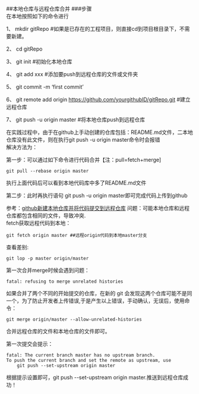 ##本地仓库与远程仓库合并
###步骤  
在本地按照如下的命令进行

1、 mkdir gitRepo #如果是已存在的工程项目，则直接cd到项目根目录下，不需要新建。

2、 cd gitRepo

3、 git init #初始化本地仓库

4、 git add xxx #添加要push到远程仓库的文件或文件夹

5、 git commit -m ‘first commit’

6、 git remote add origin https://github.com/yourgithubID/gitRepo.git #建立远程仓库

7、 git push -u origin master #将本地仓库push到远程仓库  

在实践过程中，由于在github上手动创建的仓库包括：README.md文件，二本地仓库没有此文件，则在执行git push -u origin master命令时会报错  
解决方法为：

第一步：可以通过如下命令进行代码合并【注：pull=fetch+merge]

    git pull --rebase origin master

执行上面代码后可以看到本地代码库中多了README.md文件

第二步：此时再执行语句 git push -u origin master即可完成代码上传到github

参考：[github新建本地仓库并将代码提交到远程仓库](https://blog.csdn.net/u010412719/article/details/72860193) 
问题：可能本地仓库和远程仓库都包含相同的文件，导致冲突.  
fetch获取远程代码到本地：

    git fetch origin master ##远程origin代码到本地master分支  

查看差别:

    git lop -p master origin/master  

第一次合并merge时候会遇到问题：  

    fatal: refusing to merge unrelated histories

如果合并了两个不同的开始提交的仓库，在新的 git 会发现这两个仓库可能不是同一个，为了防止开发者上传错误,于是产生以上错误，手动确认，无误后，使用命令：  
    
    git merge origin/master --allow-unrelated-histories

合并远程仓库的文件和本地仓库的文件即可。  

第一次提交会提示：  
    
    fatal: The current branch master has no upstream branch. 
    To push the current branch and set the remote as upstream, use
	    git push --set-upstream origin master

根据提示设置即可，git push --set-upstream origin master.推送到远程仓库成功！
